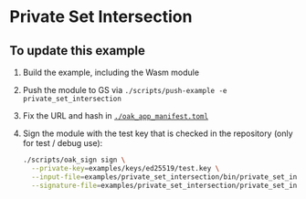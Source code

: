 # Private Set Intersection

## To update this example

1. Build the example, including the Wasm module
1. Push the module to GS via
   `./scripts/push-example -e private_set_intersection`
1. Fix the URL and hash in [`./oak_app_manifest.toml`](./oak_app_manifest.toml)
1. Sign the module with the test key that is checked in the repository (only for
   test / debug use):

   ```bash
   ./scripts/oak_sign sign \
     --private-key=examples/keys/ed25519/test.key \
     --input-file=examples/private_set_intersection/bin/private_set_intersection.wasm \
     --signature-file=examples/private_set_intersection/private_set_intersection.sign
   ```
